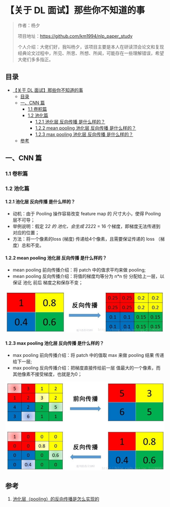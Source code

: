 # 【关于 DL 面试】那些你不知道的事 

> 作者：杨夕
> 
> 项目地址：https://github.com/km1994/nlp_paper_study
> 
> 个人介绍：大佬们好，我叫杨夕，该项目主要是本人在研读顶会论文和复现经典论文过程中，所见、所思、所想、所闻，可能存在一些理解错误，希望大佬们多多指正。

## 目录


- [【关于 DL 面试】那些你不知道的事](#关于-dl-面试那些你不知道的事)
  - [目录](#目录)
  - [一、CNN 篇](#一cnn-篇)
    - [1.1 卷积篇](#11-卷积篇)
    - [1.2 池化篇](#12-池化篇)
      - [1.2.1 池化层 反向传播 是什么样的？](#121-池化层-反向传播-是什么样的)
      - [1.2.2 mean pooling 池化层 反向传播 是什么样的？](#122-mean-pooling-池化层-反向传播-是什么样的)
      - [1.2.3 max pooling 池化层 反向传播 是什么样的？](#123-max-pooling-池化层-反向传播-是什么样的)
  - [参考](#参考)

## 一、CNN 篇

### 1.1 卷积篇



### 1.2 池化篇

#### 1.2.1 池化层 反向传播 是什么样的？

- 动机：由于 Pooling 操作容易改变 feature map 的 尺寸大小，使得 Pooling 层不可导；
- 举例说明：假定 2*2 的 池化，会生成 2*2*2*2 = 16 个梯度，即梯度无法传递到对应的位置；
- 方法：将一个像素的loss (梯度) 传递给4个像素，且需要保证传递的 loss （梯度）总和不变。

#### 1.2.2 mean pooling 池化层 反向传播 是什么样的？

- mean pooling 前向传播介绍：将 patch 中的值求平均来做 pooling;
- mean pooling 反向传播介绍：将值的梯度均等分为 n*n 份 分配给上一层，以保证 池化 前后 梯度之和保存不变；

![](img/20210105193358.png)

#### 1.2.3 max pooling 池化层 反向传播 是什么样的？

- max pooling 前向传播介绍：将 patch 中的值取 max 来做 pooling 结果 传递给下一层;
- max pooling 反向传播介绍：把梯度直接传给前一层 值最大的一个像素，而其他像素不接受梯度，也就是为0；

![](img/20210105193728.png)

## 参考

1. [池化层（pooling）的反向传播是怎么实现的](https://blog.csdn.net/Jason_yyz/article/details/80003271)





